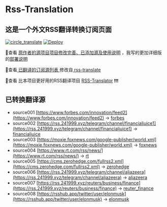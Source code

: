 #  Rss-Translation

## 这是一个外文RSS翻译转换订阅页面 

[![circle_translate](https://github.com/tjsky/Rss-Translation/actions/workflows/circle_translate.yml/badge.svg)](https://github.com/tjsky/Rss-Translation/actions/workflows/circle_translate.yml) [![Deploy](https://github.com/tjsky/Rss-Translation/actions/workflows/jekyll-gh-pages.yml/badge.svg)](https://github.com/tjsky/Rss-Translation/actions/workflows/jekyll-gh-pages.yml)

 📢查看 [原作者的源项目项目修改完善、已添加源及使用说明](https://github.com/tjsky/Rss-Translation/tree/main/illustrate) ，我写的更加详细版的[部署说明](https://www.tjsky.net/tutorial/801)

 📢查看[ 已翻译的订阅源列表 ](https://tjsky.github.io/Rss-Translation) 修改自[ rss-translate ](https://github.com/rcy1314/Rss-Translation)

 📢查看 比本项目更好用的RSS翻译项目 [RSS-Translator](https://github.com/rss-translator/RSS-Translator) ❗️❗️❗️

## 已转换翻译源
 - source001 [https://www.forbes.com/innovation/feed2](https://www.forbes.com/innovation/feed2) -> [forbes](rss/forbes.xml)
 - source002 [https://rss.241999.xyz/telegram/channel/financialjuice1](https://rss.241999.xyz/telegram/channel/financialjuice1) -> [financialjuice](rss/financialjuice.xml)
 - source003 [https://moxie.foxnews.com/google-publisher/world.xml](https://moxie.foxnews.com/google-publisher/world.xml) -> [foxnews](rss/foxnews.xml)
 - source004 [https://www.rt.com/rss/news/](https://www.rt.com/rss/news/) -> [rt](rss/rt.xml)
 - source005 [https://cms.zerohedge.com/fullrss2.xml](https://cms.zerohedge.com/fullrss2.xml) -> [zerohedge](rss/zerohedge.xml)
 - source006 [https://rss.241999.xyz/telegram/channel/aljazeera](https://rss.241999.xyz/telegram/channel/aljazeera) -> [aljazeera](rss/aljazeera.xml)
 - source007 [https://rss.241999.xyz/reuters/business/finance](https://rss.241999.xyz/reuters/business/finance) -> [reuter_finance](rss/reuter_finance.xml)
 - source008 [https://rsshub.app/twitter/user/elonmusk](https://rsshub.app/twitter/user/elonmusk) -> [elonmusk](rss/elonmusk.xml)
